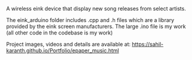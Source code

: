 A wireless eink device that display new song releases from select artists. 

The eink_arduino folder includes .cpp and .h files which are a library provided by the eink screen manufacturers. The large .ino file is my work (all other code in the codebase is my work)

Project images, videos and details are available at: https://sahil-karanth.github.io/Portfolio/epaper_music.html
